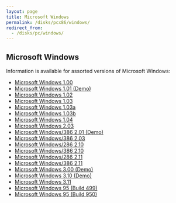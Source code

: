 ```yaml
---
layout: page
title: Microsoft Windows
permalink: /disks/pcx86/windows/
redirect_from:
  - /disks/pc/windows/
---
```


Microsoft Windows
---

Information is available for assorted versions of Microsoft Windows:

* [Microsoft Windows 1.00](/disks/pcx86/windows/1.00/)
* [Microsoft Windows 1.01 (Demo)](/disks/pcx86/windows/1.01/)
* [Microsoft Windows 1.02](/disks/pcx86/windows/1.02/)
* [Microsoft Windows 1.03](/disks/pcx86/windows/1.03/)
* [Microsoft Windows 1.03a](/disks/pcx86/windows/1.03a/)
* [Microsoft Windows 1.03b](/disks/pcx86/windows/1.03b/)
* [Microsoft Windows 1.04](/disks/pcx86/windows/1.04/)
* [Microsoft Windows 2.03](/disks/pcx86/windows/2.03/)
* [Microsoft Windows/386 2.01 (Demo)](/disks/pcx86/windows/2.0x/)
* [Microsoft Windows/386 2.03](/disks/pcx86/windows/2.0x/#microsoft-windows386-203)
* [Microsoft Windows/286 2.10](/disks/pcx86/windows/2.10/)
* [Microsoft Windows/386 2.10](/disks/pcx86/windows/2.10/#microsoft-windows386-210)
* [Microsoft Windows/286 2.11](/disks/pcx86/windows/2.11/)
* [Microsoft Windows/386 2.11](/disks/pcx86/windows/2.11/#microsoft-windows386-211)
* [Microsoft Windows 3.00 (Demo)](/disks/pcx86/windows/3.00/)
* [Microsoft Windows 3.10 (Demo)](/disks/pcx86/windows/3.10/)
* [Microsoft Windows 3.11](/disks/pcx86/windows/3.11/)
* [Microsoft Windows 95 (Build 499)](/disks/pcx86/windows/win95/4.00.499/)
* [Microsoft Windows 95 (Build 950)](/disks/pcx86/windows/win95/4.00.950/)
